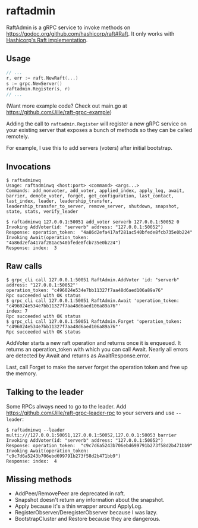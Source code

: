 # raftadmin

RaftAdmin is a gRPC service to invoke methods on https://godoc.org/github.com/hashicorp/raft#Raft. It only works with [Hashicorp's Raft implementation](https://github.com/hashicorp/raft).

## Usage

```go
// ...
r, err := raft.NewRaft(...)
s := grpc.NewServer()
raftadmin.Register(s, r)
// ...
```

(Want more example code? Check out main.go at https://github.com/Jille/raft-grpc-example)

Adding the call to `raftadmin.Register` will register a new gRPC service on your existing server that exposes a bunch of methods so they can be called remotely.

For example, I use this to add servers (voters) after initial bootstrap.

## Invocations

```shell
$ raftadminwq
Usage: raftadminwq <host:port> <command> <args...>
Commands: add_nonvoter, add_voter, applied_index, apply_log, await, barrier, demote_voter, forget, get_configuration, last_contact, last_index, leader, leadership_transfer, leadership_transfer_to_server, remove_server, shutdown, snapshot, state, stats, verify_leader

$ raftadminwq 127.0.0.1:50051 add_voter serverb 127.0.0.1:50052 0
Invoking AddVoter(id: "serverb" address: "127.0.0.1:50052")
Response: operation_token:  "4a86d2efa417af281ac540bfede8fcb735e0b224"
Invoking Await(operation_token: "4a86d2efa417af281ac540bfede8fcb735e0b224")
Response: index:  3
```

## Raw calls

```shell
$ grpc_cli call 127.0.0.1:50051 RaftAdmin.AddVoter 'id: "serverb" address: "127.0.0.1:50052"'
operation_token: "c496024e534e7bb11327f7aa48d6aed106a89a76"
Rpc succeeded with OK status
$ grpc_cli call 127.0.0.1:50051 RaftAdmin.Await 'operation_token: "c496024e534e7bb11327f7aa48d6aed106a89a76"'
index: 7
Rpc succeeded with OK status
$ grpc_cli call 127.0.0.1:50051 RaftAdmin.Forget 'operation_token: "c496024e534e7bb11327f7aa48d6aed106a89a76"'
Rpc succeeded with OK status
```

AddVoter starts a new raft operation and returns once it is enqueued. It returns an operation_token with which you can call Await. Nearly all errors are detected by Await and returns as AwaitResponse.error.

Last, call Forget to make the server forget the operation token and free up the memory.

## Talking to the leader

Some RPCs always need to go to the leader. Add https://github.com/Jille/raft-grpc-leader-rpc to your servers and use `--leader`:

```shell
$ raftadminwq --leader multi:///127.0.0.1:50051,127.0.0.1:50052,127.0.0.1:50053 barrier
Invoking AddVoter(id: "serverb" address: "127.0.0.1:50052")
Response: operation_token:  "c9c7d6a5243b706ebd699791b273f58d2b471bb9"
Invoking Await(operation_token: "c9c7d6a5243b706ebd699791b273f58d2b471bb9")
Response: index:  4
```

## Missing methods

* AddPeer/RemovePeer are deprecated in raft.
* Snapshot doesn't return any information about the snapshot.
* Apply because it's a thin wrapper around ApplyLog.
* RegisterObserver/DeregisterObserver because I was lazy.
* BootstrapCluster and Restore because they are dangerous.
